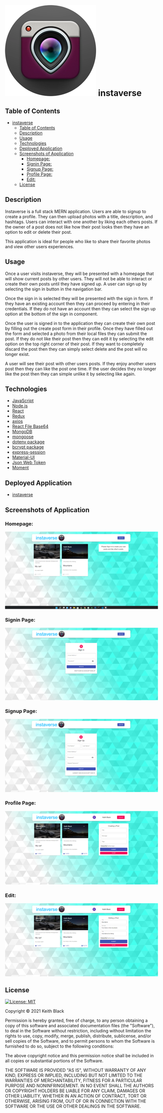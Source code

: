 # ![Instaverse Logo](client/src/images/Instaverse.png) instaverse

## Table of Contents

- [ instaverse](#-instaverse)
  - [Table of Contents](#table-of-contents)
  - [Description](#description)
  - [Usage](#usage)
  - [Technologies](#technologies)
  - [Deployed Application](#deployed-application)
  - [Screenshots of Application](#screenshots-of-application)
    - [Homepage:](#homepage)
    - [Signin Page:](#signin-page)
    - [Signup Page:](#signup-page)
    - [Profile Page:](#profile-page)
    - [Edit:](#edit)
  - [License](#license)

## Description

Instaverse is a full stack MERN application. Users are able to signup to create a profile. They can then upload photos with a title, description, and hashtags. Users can interact with one another by liking each others posts. If the owner of a post does not like how their post looks then they have an option to edit or delete their post.

This application is ideal for people who like to share their favorite photos and view other users experiences.

## Usage

Once a user visits instaverse, they will be presented with a homepage that will show current posts by other users. They will not be able to interact or create their own posts until they have signed up. A user can sign up by selecting the sign in button in the navigation bar.

Once the sign in is selected they will be presented with the sign in form. If they have an existing account then they can proceed by entering in their credentials. If they do not have an account then they can select the sign up option at the bottom of the sign in component.

Once the user is signed in to the application they can create their own post by filling out the create post form in their profile. Once they have filled out the form and selected a photo from their local files they can submit the post. If they do not like their post then they can edit it by selecting the edit option on the top right corner of their post. If they want to completely discard the post then they can simply select delete and the post will no longer exist.

A user will see their post with other users posts. If they enjoy another users post then they can like the post one time. If the user decides they no longer like the post then they can simple unlike it by selecting like again.

## Technologies

- [JavaScript](https://developer.mozilla.org/en-US/docs/Web/JavaScript)
- [Node.js](https://nodejs.org/en/)
- [React](https://reactjs.org/)
- [Redux](https://redux.js.org/)
- [axios](https://www.npmjs.com/package/axios)
- [React File Base64](https://www.npmjs.com/package/react-file-base64)
- [MongoDB](https://www.mongodb.com/)
- [mongoose](https://www.npmjs.com/package/mongoose)
- [dotenv package](https://www.npmjs.com/package/dotenv)
- [bcrypt package](https://www.npmjs.com/package/bcrypt)
- [express-session](https://www.npmjs.com/package/express-session)
- [Material-UI](https://mui.com/)
- [Json Web Token](https://jwt.io/)
- [Moment](https://momentjs.com/)

## Deployed Application

- [instaverse](https://instaverse.herokuapp.com/)

## Screenshots of Application

### Homepage:

![Home](client/src/images/Home.png)

### Signin Page:

![Signin](client/src/images/signin.png)

### Signup Page:

![Signup](client/src/images/signup.png)

### Profile Page:

![Profile](client/src/images/Profile-page.png)

### Edit:

![Edit](client/src/images/Edit-Post.png)

## License

[![License: MIT](https://img.shields.io/badge/License-MIT-yellow.svg)](https://opensource.org/licenses/MIT)

Copyright &copy; 2021 Keith Black

Permission is hereby granted, free of charge, to any person obtaining a copy
of this software and associated documentation files (the "Software"), to deal
in the Software without restriction, including without limitation the rights
to use, copy, modify, merge, publish, distribute, sublicense, and/or sell
copies of the Software, and to permit persons to whom the Software is
furnished to do so, subject to the following conditions:

The above copyright notice and this permission notice shall be included in all
copies or substantial portions of the Software.

THE SOFTWARE IS PROVIDED "AS IS", WITHOUT WARRANTY OF ANY KIND, EXPRESS OR
IMPLIED, INCLUDING BUT NOT LIMITED TO THE WARRANTIES OF MERCHANTABILITY,
FITNESS FOR A PARTICULAR PURPOSE AND NONINFRINGEMENT. IN NO EVENT SHALL THE
AUTHORS OR COPYRIGHT HOLDERS BE LIABLE FOR ANY CLAIM, DAMAGES OR OTHER
LIABILITY, WHETHER IN AN ACTION OF CONTRACT, TORT OR OTHERWISE, ARISING FROM,
OUT OF OR IN CONNECTION WITH THE SOFTWARE OR THE USE OR OTHER DEALINGS IN THE
SOFTWARE.
